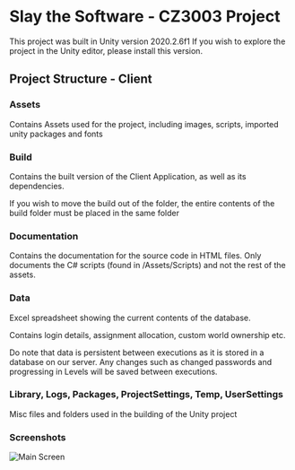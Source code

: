 # Slay the Software - CZ3003 Project
This project was built in Unity version 2020.2.6f1
If you wish to explore the project in the Unity editor, please install this version.

## Project Structure - Client
### Assets
Contains Assets used for the project, including images, scripts, imported unity packages and fonts


### Build
Contains the built version of the Client Application, as well as its dependencies.

If you wish to move the build out of the folder, the entire contents of the build folder must be placed in the same folder


### Documentation
Contains the documentation for the source code in HTML files. Only documents the C# scripts (found in /Assets/Scripts) and not the rest of the assets.


### Data
Excel spreadsheet showing the current contents of the database.

Contains login details, assignment allocation, custom world ownership etc.

Do note that data is persistent between executions as it is stored in a database on our server. Any changes such as changed passwords and progressing in Levels will be saved between executions.


### Library, Logs, Packages, ProjectSettings, Temp, UserSettings
Misc files and folders used in the building of the Unity project


### Screenshots
![Main Screen](https://github.com/Joshlim288/SlayTheSoftware/Screenshots/MainScreen.jpg?raw=true)
